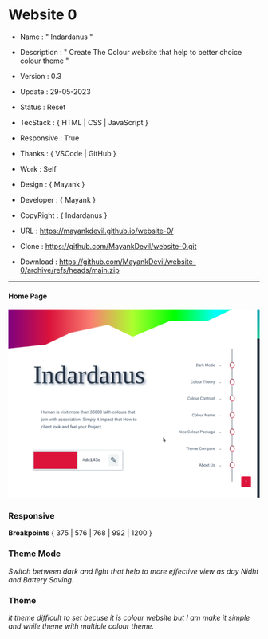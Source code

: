 # Website 0

- Name : " Indardanus "

- Description : " Create The Colour website that help to better choice colour theme "

- Version : 0.3

- Update : 29-05-2023

- Status : Reset

- TecStack : { HTML | CSS | JavaScript }

- Responsive : True

- Thanks : { VSCode | GitHub }

- Work : Self

- Design : { Mayank }

- Developer : { Mayank }

- CopyRight : { Indardanus }

- URL : https://mayankdevil.github.io/website-0/

- Clone : https://github.com/MayankDevil/website-0.git

- Download : https://github.com/MayankDevil/website-0/archive/refs/heads/main.zip

---

#### Home Page

![Alt text](./data/Indardanus.png "HomePage")

### Responsive

**Breakpoints** { 375 | 576 | 768 | 992 | 1200 }

### Theme Mode

_Switch between dark and light that help to more effective view as day Nidht and Battery Saving._

### Theme

_it theme difficult to set becuse it is colour website but I am make it simple and while theme with multiple colour theme._
